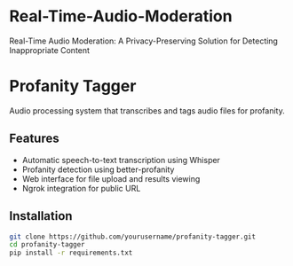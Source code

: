 # Real-Time-Audio-Moderation
Real-Time Audio Moderation: A Privacy-Preserving Solution for Detecting Inappropriate Content

# Profanity Tagger
Audio processing system that transcribes and tags audio files for profanity.

## Features
- Automatic speech-to-text transcription using Whisper
- Profanity detection using better-profanity
- Web interface for file upload and results viewing
- Ngrok integration for public URL

## Installation
```bash
git clone https://github.com/yourusername/profanity-tagger.git
cd profanity-tagger
pip install -r requirements.txt
